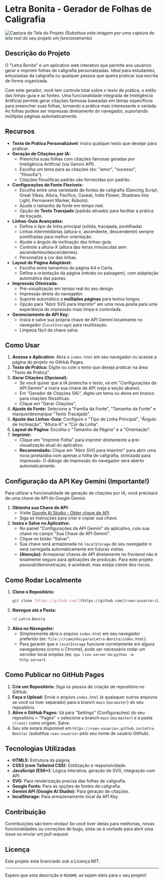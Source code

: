 # Letra Bonita - Gerador de Folhas de Caligrafia

![Captura de Tela do Projeto](https://via.placeholder.com/800x450?text=Captura+de+Tela+do+Projeto)
*(Substitua esta imagem por uma captura de tela real do seu projeto em funcionamento)*

## Descrição do Projeto

O "Letra Bonita" é um aplicativo web interativo que permite aos usuários gerar e imprimir folhas de caligrafia personalizadas. Ideal para estudantes, entusiastas da caligrafia ou qualquer pessoa que queira praticar sua escrita de forma organizada.

Com este gerador, você tem controle total sobre o texto de prática, o estilo das linhas-guia e as fontes. Uma funcionalidade integrada de Inteligência Artificial permite gerar citações famosas baseadas em temas específicos para preencher suas folhas, tornando a prática mais interessante e variada. As folhas podem ser impressas diretamente do navegador, suportando múltiplas páginas automaticamente.

## Recursos

* **Texto de Prática Personalizável:** Insira qualquer texto que desejar para praticar.
* **Geração de Citações por IA:**
    * Preencha suas folhas com citações famosas geradas por Inteligência Artificial (via Gemini API).
    * Escolha um tema para as citações (ex: "amor", "sucesso", "filosofia").
    * Citações filosóficas padrão são fornecidas por padrão.
* **Configurações de Fonte Flexíveis:**
    * Escolha entre uma variedade de fontes de caligrafia (Dancing Script, Great Vibes, Allura, Pacifico, Caveat, Indie Flower, Shadows Into Light, Permanent Marker, Roboto).
    * Ajuste o tamanho da fonte em tempo real.
    * Opção de **Texto Tracejado** (padrão ativado) para facilitar a prática de traçado.
* **Linhas-Guia Avançadas:**
    * Defina o tipo de linha principal (sólida, tracejada, pontilhada).
    * Linhas intermediárias (altura-x, ascendente, descendente) sempre pontilhadas para melhor orientação.
    * Ajuste o ângulo de inclinação das linhas-guia.
    * Controle a altura-X (altura das letras minúsculas sem ascendentes/descendentes).
    * Personalize a cor das linhas.
* **Layout de Página Adaptável:**
    * Escolha entre tamanhos de página A4 e Carta.
    * Defina a orientação da página (retrato ou paisagem), com adaptação automática das pautas.
* **Impressão Otimizada:**
    * Pré-visualização em tempo real do seu design.
    * Impressão direta do navegador.
    * Suporte automático a **múltiplas páginas** para textos longos.
    * Opção para "Abrir SVG para Imprimir" em uma nova janela para uma experiência de impressão mais limpa e controlada.
* **Gerenciamento de API Key:**
    * Insira e salve sua própria chave de API Gemini localmente no navegador (`localStorage`) para reutilização.
    * Limpeza fácil da chave salva.

## Como Usar

1.  **Acesse o Aplicativo:** Abra o `index.html` em seu navegador ou acesse a página do projeto no GitHub Pages.
2.  **Texto de Prática:** Digite ou cole o texto que deseja praticar na área "Texto de Prática".
3.  **Gerar Citações (Opcional):**
    * Se você quiser que a IA preencha o texto, vá em "Configurações da API Gemini" e insira sua chave de API (veja a seção abaixo).
    * Em "Gerador de Citações (IA)", digite um tema ou deixe em branco para citações filosóficas.
    * Clique em "Gerar Citações".
4.  **Ajuste de Fonte:** Selecione a "Família da Fonte", "Tamanho da Fonte" e marque/desmarque "Texto Tracejado".
5.  **Ajuste das Linhas-Guia:** Configure o "Tipo de Linha Principal", "Ângulo de Inclinação", "Altura-X" e "Cor da Linha".
6.  **Layout de Página:** Escolha o "Tamanho da Página" e a "Orientação".
7.  **Imprimir:**
    * Clique em "Imprimir Folha" para imprimir diretamente a pré-visualização atual do aplicativo.
    * **Recomendado:** Clique em "Abrir SVG para Imprimir" para abrir uma nova janela/aba com apenas a folha de caligrafia, otimizada para impressão. O diálogo de impressão do navegador será aberto automaticamente.

## Configuração da API Key Gemini (Importante!)

Para utilizar a funcionalidade de geração de citações por IA, você precisará de uma chave de API do Google Gemini.

1.  **Obtenha sua Chave de API:**
    * Visite [Google AI Studio - Obter chave de API](https://aistudio.google.com/apikey).
    * Siga as instruções para criar e copiar sua chave.
2.  **Insira e Salve no Aplicativo:**
    * No painel "Configurações da API Gemini" do aplicativo, cole sua chave no campo "Sua Chave de API Gemini".
    * Clique no botão "Salvar".
    * Sua chave será armazenada no `localStorage` do seu navegador e será carregada automaticamente em futuras visitas.
    * **(Atenção):** Armazenar chaves de API diretamente no frontend não é totalmente seguro para aplicações de produção. Para este projeto pessoal/demonstração, é aceitável, mas esteja ciente dos riscos.

## Como Rodar Localmente

1.  **Clone o Repositório:**
    ```bash
    git clone [https://github.com/](https://github.com/)<seu-usuario>/Letra-Bonita.git
    ```
2.  **Navegue até a Pasta:**
    ```bash
    cd Letra-Bonita
    ```
3.  **Abra no Navegador:**
    * Simplesmente abra o arquivo `index.html` em seu navegador preferido (ex: `file:///caminho/para/Letra-Bonita/index.html`).
    * Para garantir que o `localStorage` funcione corretamente em alguns navegadores (como o Chrome), pode ser necessário rodar um servidor local simples (ex: `npx live-server` ou `python -m http.server`).

## Como Publicar no GitHub Pages

1.  **Crie um Repositório:** Siga os passos de criação de repositório no GitHub.
2.  **Faça o Upload:** Envie o arquivo `index.html` (e quaisquer outros arquivos se você os tiver separado) para a branch `main` (ou `master`) do seu repositório.
3.  **Ative o GitHub Pages:** Vá para "Settings" (Configurações) do seu repositório > "Pages" > selecione a branch `main` (ou `master`) e a pasta `/(root)` como origem. Salve.
4.  Seu site estará disponível em `https://<seu-usuario>.github.io/Letra-Bonita/` (substitua `<seu-usuario>` pelo seu nome de usuário GitHub).

## Tecnologias Utilizadas

* **HTML5:** Estrutura da página.
* **CSS3 (com Tailwind CSS):** Estilização e responsividade.
* **JavaScript (ES6+):** Lógica interativa, geração de SVG, integração com API.
* **SVG:** Para renderização precisa das folhas de caligrafia.
* **Google Fonts:** Para as opções de fontes de caligrafia.
* **Gemini API (Google AI Studio):** Para geração de citações.
* **localStorage:** Para armazenamento local da API Key.

## Contribuição

Contribuições são bem-vindas! Se você tiver ideias para melhorias, novas funcionalidades ou correções de bugs, sinta-se à vontade para abrir uma *issue* ou enviar um *pull request*.

## Licença

Este projeto está licenciado sob a Licença MIT.

---

Espero que esta descrição e `README.md` sejam úteis para o seu projeto!
